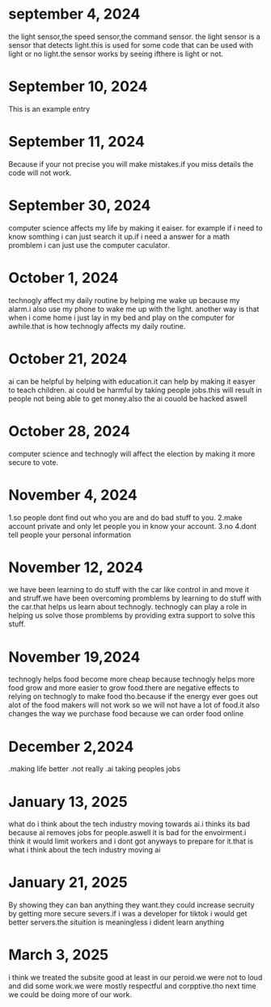 # september 4, 2024

the light sensor,the speed sensor,the command sensor.
the light sensor is a sensor that detects light.this is used for some code that can be used with light or no light.the sensor works by seeing ifthere is light or not.

# September 10, 2024

This is an example entry

# September 11, 2024

Because if your not precise you will make mistakes.if you miss details the code will not work.

# September 30, 2024

computer science affects my life by making it eaiser. for example if i need to know somthing i can just search it up.if i need a answer for a math promblem i can just use the computer caculator.

# October 1, 2024
technogly affect my daily routine by helping me wake up because my alarm.i also use my phone to wake me up with the light. another way is that when i come home i just lay in my bed and play on the computer for awhile.that is how technogly affects my daily routine.

# October 21, 2024

ai can be helpful by helping with education.it can help by making it easyer to teach children.
ai could be harmful by taking people jobs.this will result in people not being able to get money.also the ai couold be hacked aswell

# October 28, 2024

computer science and technogly will affect the election by making it more secure to vote.

# November 4, 2024

1.so people dont find out who you are and do bad stuff to you.
2.make account private and only let people you in know your account.
3.no
4.dont tell people your personal information 

# November 12, 2024

we have been learning to do stuff with the car like control in and move it and struff.we have been overcoming promblems by learning to do stuff with the car.that helps us learn about technogly.
technogly can play a role in helping us solve those promblems by providing extra support to solve this stuff.

# November 19,2024

technogly helps food become more cheap because technogly helps more food grow and more easier to grow food.there are negative effects to relying on technogly to make food tho.because if the energy ever goes out alot of the food makers will not work so we will not have a lot of food.it also changes the way we purchase food because we can order food online

# December 2,2024

.making life better
.not really
.ai taking peoples jobs

# January 13, 2025

what do i think about the tech industry moving towards ai.i thinks its bad because ai removes jobs for people.aswell it is bad for the envoirment.i think it would limit workers and i dont got anyways to prepare for it.that is what i think about the tech industry moving ai

# January 21, 2025

By showing they can ban anything they want.they could increase secruity by getting more secure severs.if i was a developer for tiktok i would get better servers.the situition is meaningless i dident learn anything

# March 3, 2025

i think we treated the subsite good at least in our peroid.we were not to loud and did some work.we were mostly respectful and corpptive.tho next time we could be doing more of our work.
